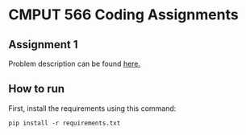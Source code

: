 # CMPUT 566 Coding Assignments


## Assignment 1

Problem description can be found [here.](https://docs.google.com/document/d/1pj5jNaDYD_N7JWHqOvBb00-TaFmSQdjojQtpR3oFIbA/edit)



## How to run

First, install the requirements using this command:

```
pip install -r requirements.txt
```